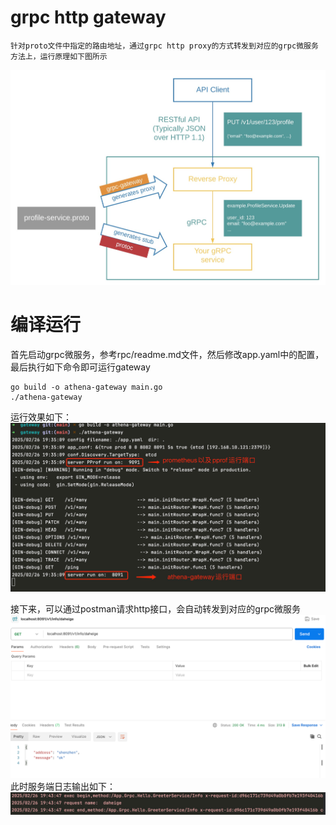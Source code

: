 # grpc http gateway
    针对proto文件中指定的路由地址，通过grpc http proxy的方式转发到对应的grpc微服务方法上，运行原理如下图所示
![athena-gateway](http-gateway.jpg)

# 编译运行
首先启动grpc微服务，参考rpc/readme.md文件，然后修改app.yaml中的配置，最后执行如下命令即可运行gateway
```shell
go build -o athena-gateway main.go
./athena-gateway
```
运行效果如下：
![athena-gateway](athena-gateway.png)

接下来，可以通过postman请求http接口，会自动转发到对应的grpc微服务
![athena-gateway-postman](athena-gateway-postman.png)
此时服务端日志输出如下：
![rpc-service-log](rpc-service-log.png)
